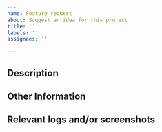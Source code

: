 ```yaml
---
name: Feature request
about: Suggest an idea for this project
title: ''
labels: ''
assignees: ''

---
```


## Description
<!--- If the summary in the title is not enough, you can provide more information here. -->

## Other Information
<!--- Any other information -->

## Relevant logs and/or screenshots
<!--- Paste any relevant logs - please use code blocks (```) to format console output, logs, and code as it's very hard to read otherwise. -->

